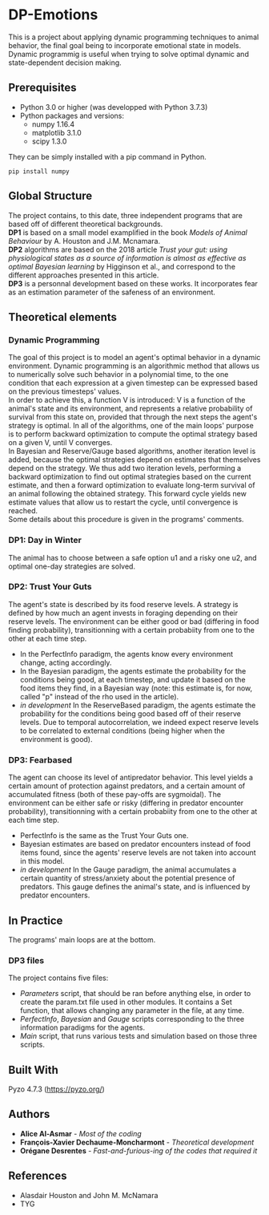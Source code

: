 # DP-Emotions

This is a project about applying dynamic programming techniques to animal behavior, the final goal being to incorporate emotional state in models. Dynamic programmig is useful when trying to solve optimal dynamic and state-dependent decision making. 

## Prerequisites

-  Python 3.0 or higher (was developped with Python 3.7.3)
-  Python packages and versions:
      - numpy              1.16.4 
      - matplotlib         3.1.0   
      - scipy              1.3.0   

They can be simply installed with a pip command in Python.
```
pip install numpy
```

## Global Structure
The project contains, to this date, three independent programs that are based off of different theoretical backgrounds.    
**DP1** is based on a small model examplified in the book *Models of Animal Behaviour* by A. Houston and J.M. Mcnamara.   
**DP2** algorithms are based on the 2018 article *Trust your gut: using physiological states as a source of information is almost as effective as optimal Bayesian learning* by Higginson et al., and correspond to the different approaches presented in this article.  
**DP3** is a personnal development based on these works. It incorporates fear as an estimation parameter of the safeness of an environment. 


## Theoretical elements
### Dynamic Programming
The goal of this project is to model an agent's optimal behavior in a dynamic environment. Dynamic programming is an algorithmic method that allows us to numerically solve such behavior in a polynomial time, to the one condition that each expression at a given timestep can be expressed based on the previous timesteps' values.  
In order to achieve this, a function V is introduced: V is a function of the animal's state and its environment, and represents a relative probability of survival from this state on, provided that through the next steps the agent's strategy is optimal. In all of the algorithms, one of the main loops' purpose is to perform backward optimization to compute the optimal strategy based on a given V, until V converges.  
In Bayesian and Reserve/Gauge based algorithms, another iteration level is added, because the optimal strategies depend on estimates that themselves depend on the strategy. We thus add two iteration levels, performing a backward optimization to find out optimal strategies based on the current estimate, and then a forward optimization to evaluate long-term survival of an animal following the obtained strategy. This forward cycle yields new estimate values that allow us to restart the cycle, until convergence is reached.  
Some details about this procedure is given in the programs' comments.

### DP1: Day in Winter
The animal has to choose between a safe option u1 and a risky one u2, and optimal one-day strategies are solved.   

### DP2: Trust Your Guts
The agent's state is described by its food reserve levels. A strategy is defined by how much an agent invests in foraging depending on their reserve levels. The environment can be either good or bad (differing in food finding probability), transitionning with a certain probabiity from one to the other at each time step.  
- In the PerfectInfo paradigm, the agents know every environment change, acting accordingly.  
- In the Bayesian paradigm, the agents estimate the probability for the conditions being good, at each timestep, and update it based on the food items they find, in a Bayesian way (note: this estimate is, for now, called "p" instead of the rho used in the article).  
- *in development* In the ReserveBased paradigm, the agents estimate the probability for the conditions being good based off of their reserve levels. Due to temporal autocorrelation, we indeed expect reserve levels to be correlated to external conditions (being higher when the environment is good).  

### DP3: Fearbased
The agent can choose its level of antipredator behavior. This level yields a certain amount of protection against predators, and a certain amount of accumulated fitness (both of these pay-offs are sygmoidal). The environment can be either safe or risky (differing in predator encounter probability), transitionning with a certain probabiity from one to the other at each time step.  
- PerfectInfo is the same as the Trust Your Guts one.
- Bayesian estimates are based on predator encounters instead of food items found, since the agents' reserve levels are not taken into account in this model.
- *in development* In the Gauge paradigm, the animal accumulates a certain quantity of stress/anxiety about the potential presence of predators. This gauge defines the animal's state, and is influenced by predator encounters.

## In Practice
The programs' main loops are at the bottom.

### DP3 files
The project contains five files: 
- _Parameters_ script, that should be ran before anything else, in order to create the param.txt file used in other modules. It contains a Set function, that allows changing any parameter in the file, at any time.
- _PerfectInfo_, _Bayesian_ and _Gauge_ scripts corresponding to the three information paradigms for the agents.
- _Main_ script, that runs various tests and simulation based on those three scripts.  

## Built With

Pyzo 4.7.3 (https://pyzo.org/)


## Authors

* **Alice Al-Asmar** - *Most of the coding*
* **François-Xavier Dechaume-Moncharmont** - *Theoretical development*
* **Orégane Desrentes** - *Fast-and-furious-ing of the codes that required it*


## References 

* Alasdair Houston and John M. McNamara 
* TYG
